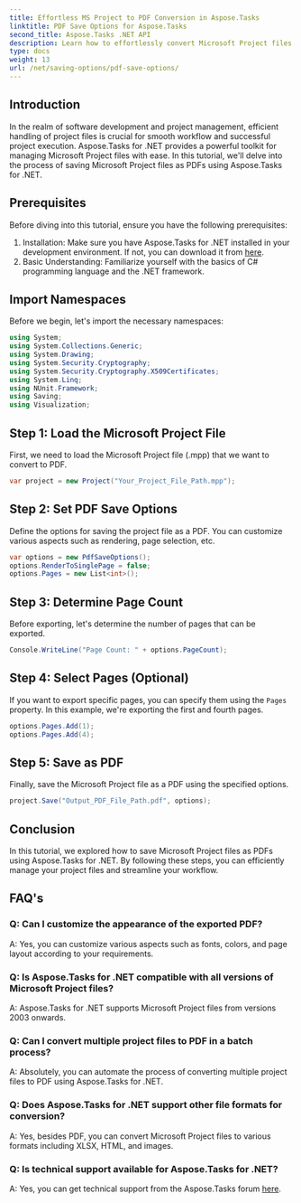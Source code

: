 ```yaml
---
title: Effortless MS Project to PDF Conversion in Aspose.Tasks
linktitle: PDF Save Options for Aspose.Tasks
second_title: Aspose.Tasks .NET API
description: Learn how to effortlessly convert Microsoft Project files to PDFs using Aspose.Tasks for .NET. Enhance your project management workflow.
type: docs
weight: 13
url: /net/saving-options/pdf-save-options/
---
```

## Introduction
In the realm of software development and project management, efficient handling of project files is crucial for smooth workflow and successful project execution. Aspose.Tasks for .NET provides a powerful toolkit for managing Microsoft Project files with ease. In this tutorial, we'll delve into the process of saving Microsoft Project files as PDFs using Aspose.Tasks for .NET. 
## Prerequisites
Before diving into this tutorial, ensure you have the following prerequisites:
1. Installation: Make sure you have Aspose.Tasks for .NET installed in your development environment. If not, you can download it from [here](https://releases.aspose.com/tasks/net/).
2. Basic Understanding: Familiarize yourself with the basics of C# programming language and the .NET framework.

## Import Namespaces
Before we begin, let's import the necessary namespaces:
```csharp
using System;
using System.Collections.Generic;
using System.Drawing;
using System.Security.Cryptography;
using System.Security.Cryptography.X509Certificates;
using System.Linq;
using NUnit.Framework;
using Saving;
using Visualization;
```

## Step 1: Load the Microsoft Project File
First, we need to load the Microsoft Project file (.mpp) that we want to convert to PDF.
```csharp
var project = new Project("Your_Project_File_Path.mpp");
```
## Step 2: Set PDF Save Options
Define the options for saving the project file as a PDF. You can customize various aspects such as rendering, page selection, etc.
```csharp
var options = new PdfSaveOptions();
options.RenderToSinglePage = false;
options.Pages = new List<int>();
```
## Step 3: Determine Page Count
Before exporting, let's determine the number of pages that can be exported.
```csharp
Console.WriteLine("Page Count: " + options.PageCount);
```
## Step 4: Select Pages (Optional)
If you want to export specific pages, you can specify them using the `Pages` property. In this example, we're exporting the first and fourth pages.
```csharp
options.Pages.Add(1);
options.Pages.Add(4);
```
## Step 5: Save as PDF
Finally, save the Microsoft Project file as a PDF using the specified options.
```csharp
project.Save("Output_PDF_File_Path.pdf", options);
```

## Conclusion
In this tutorial, we explored how to save Microsoft Project files as PDFs using Aspose.Tasks for .NET. By following these steps, you can efficiently manage your project files and streamline your workflow.
## FAQ's
### Q: Can I customize the appearance of the exported PDF?
A: Yes, you can customize various aspects such as fonts, colors, and page layout according to your requirements.
### Q: Is Aspose.Tasks for .NET compatible with all versions of Microsoft Project files?
A: Aspose.Tasks for .NET supports Microsoft Project files from versions 2003 onwards.
### Q: Can I convert multiple project files to PDF in a batch process?
A: Absolutely, you can automate the process of converting multiple project files to PDF using Aspose.Tasks for .NET.
### Q: Does Aspose.Tasks for .NET support other file formats for conversion?
A: Yes, besides PDF, you can convert Microsoft Project files to various formats including XLSX, HTML, and images.
### Q: Is technical support available for Aspose.Tasks for .NET?
A: Yes, you can get technical support from the Aspose.Tasks forum [here](https://forum.aspose.com/c/tasks/15).
